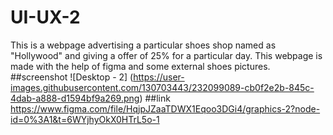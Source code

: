 # UI-UX-2
This is a webpage advertising a particular shoes shop named as "Hollywood" and giving a offer of 25% for a particular day.
This webpage is made with the help of figma and some external shoes pictures.
##screenshot
![Desktop - 2]
(https://user-images.githubusercontent.com/130703443/232099089-cb0f2e2b-845c-4dab-a888-d1594bf9a269.png)
##link
https://www.figma.com/file/HqjpJZaaTDWX1Eqoo3DGi4/graphics-2?node-id=0%3A1&t=6WYjhyOkX0HTrL5o-1
